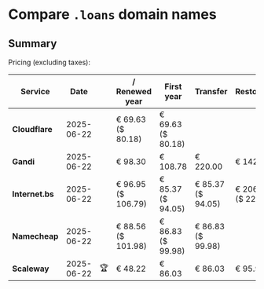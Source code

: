# Compare `.loans` domain names

## Summary

Pricing (excluding taxes):

| Service | Date |  | / Renewed year | First year | Transfer | Restoration |
|--|--|--|--|--|--|--|
| **Cloudflare** | 2025-06-22 |  | € 69.63<br>($ 80.18) | € 69.63<br>($ 80.18) |  |  |
| **Gandi** | 2025-06-22 |  | € 98.30 | € 108.78 | € 220.00 | € 142.56 |
| **Internet.bs** | 2025-06-22 |  | € 96.95<br>($ 106.79) | € 85.37<br>($ 94.05) | € 85.37<br>($ 94.05) | € 206.99<br>($ 227.99) |
| **Namecheap** | 2025-06-22 |  | € 88.56<br>($ 101.98) | € 86.83<br>($ 99.98) | € 86.83<br>($ 99.98) |  |
| **Scaleway** | 2025-06-22 | 🏆 | € 48.22 | € 86.03 | € 86.03 | € 95.96 |
